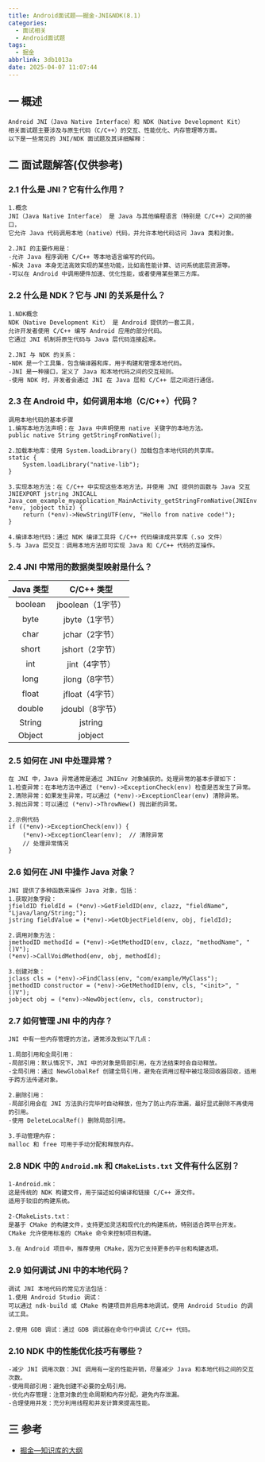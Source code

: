 ```yaml
---
title: Android面试题——掘金-JNI&NDK(8.1)
categories:
  - 面试相关
  - Android面试题
tags:
  - 掘金
abbrlink: 3db1013a
date: 2025-04-07 11:07:44
---
```

## 一 概述

```
Android JNI（Java Native Interface）和 NDK（Native Development Kit）
相关面试题主要涉及与原生代码（C/C++）的交互、性能优化、内存管理等方面。
以下是一些常见的 JNI/NDK 面试题及其详细解释：
```

<!--more-->

## 二 面试题解答(仅供参考)

### 2.1 什么是 JNI？它有什么作用？

```
1.概念
JNI（Java Native Interface） 是 Java 与其他编程语言（特别是 C/C++）之间的接口，
它允许 Java 代码调用本地（native）代码，并允许本地代码访问 Java 类和对象。

2.JNI 的主要作用是：
-允许 Java 程序调用 C/C++ 等本地语言编写的代码。
-解决 Java 本身无法高效实现的某些功能，比如高性能计算、访问系统底层资源等。
-可以在 Android 中调用硬件加速、优化性能，或者使用某些第三方库。
```

### 2.2 什么是 NDK？它与 JNI 的关系是什么？

```
1.NDK概念
NDK（Native Development Kit） 是 Android 提供的一套工具，
允许开发者使用 C/C++ 编写 Android 应用的部分代码。
它通过 JNI 机制将原生代码与 Java 层代码连接起来。

2.JNI 与 NDK 的关系：
-NDK 是一个工具集，包含编译器和库，用于构建和管理本地代码。
-JNI 是一种接口，定义了 Java 和本地代码之间的交互规则。
-使用 NDK 时，开发者会通过 JNI 在 Java 层和 C/C++ 层之间进行通信。
```

### 2.3 在 Android 中，如何调用本地（C/C++）代码？

```
调用本地代码的基本步骤
1.编写本地方法声明：在 Java 中声明使用 native 关键字的本地方法。
public native String getStringFromNative();

2.加载本地库：使用 System.loadLibrary() 加载包含本地代码的共享库。
static {
    System.loadLibrary("native-lib");
}

3.实现本地方法：在 C/C++ 中实现这些本地方法，并使用 JNI 提供的函数与 Java 交互
JNIEXPORT jstring JNICALL
Java_com_example_myapplication_MainActivity_getStringFromNative(JNIEnv *env, jobject thiz) {
    return (*env)->NewStringUTF(env, "Hello from native code!");
}

4.编译本地代码：通过 NDK 编译工具将 C/C++ 代码编译成共享库（.so 文件）
5.与 Java 层交互：调用本地方法即可实现 Java 和 C/C++ 代码的互操作。
```

### 2.4 JNI 中常用的数据类型映射是什么？

| Java 类型 |    C/C++ 类型     |
| :-------: | :---------------: |
|  boolean  | jboolean（1字节） |
|   byte    |  jbyte（1字节）   |
|   char    |  jchar（2字节）   |
|   short   |  jshort（2字节）  |
|    int    |   jint（4字节）   |
|   long    |  jlong（8字节）   |
|   float   |  jfloat（4字节）  |
|  double   |  jdoubl（8字节）  |
|  String   |      jstring      |
|  Object   |      jobject      |

### 2.5 如何在 JNI 中处理异常？

```
在 JNI 中，Java 异常通常是通过 JNIEnv 对象捕获的。处理异常的基本步骤如下：
1.检查异常：在本地方法中通过 (*env)->ExceptionCheck(env) 检查是否发生了异常。
2.清除异常：如果发生异常，可以通过 (*env)->ExceptionClear(env) 清除异常。
3.抛出异常：可以通过 (*env)->ThrowNew() 抛出新的异常。

2.示例代码
if ((*env)->ExceptionCheck(env)) {
    (*env)->ExceptionClear(env);  // 清除异常
    // 处理异常情况
}
```

### 2.6 如何在 JNI 中操作 Java 对象？

```
JNI 提供了多种函数来操作 Java 对象，包括：
1.获取对象字段：
jfieldID fieldId = (*env)->GetFieldID(env, clazz, "fieldName", "Ljava/lang/String;");
jstring fieldValue = (*env)->GetObjectField(env, obj, fieldId);

2.调用对象方法：
jmethodID methodId = (*env)->GetMethodID(env, clazz, "methodName", "()V");
(*env)->CallVoidMethod(env, obj, methodId);

3.创建对象：
jclass cls = (*env)->FindClass(env, "com/example/MyClass");
jmethodID constructor = (*env)->GetMethodID(env, cls, "<init>", "()V");
jobject obj = (*env)->NewObject(env, cls, constructor);
```

### 2.7 如何管理 JNI 中的内存？

```
JNI 中有一些内存管理的方法，通常涉及到以下几点：

1.局部引用和全局引用：
-局部引用：默认情况下，JNI 中的对象是局部引用，在方法结束时会自动释放。
-全局引用：通过 NewGlobalRef 创建全局引用，避免在调用过程中被垃圾回收器回收，适用于跨方法传递对象。

2.删除引用：
-局部引用会在 JNI 方法执行完毕时自动释放，但为了防止内存泄漏，最好显式删除不再使用的引用。
-使用 DeleteLocalRef() 删除局部引用。

3.手动管理内存：
malloc 和 free 可用于手动分配和释放内存。
```

### 2.8 NDK 中的 `Android.mk` 和 `CMakeLists.txt` 文件有什么区别？

```
1-Android.mk：
这是传统的 NDK 构建文件，用于描述如何编译和链接 C/C++ 源文件。
适用于较旧的构建系统。

2-CMakeLists.txt：
是基于 CMake 的构建文件，支持更加灵活和现代化的构建系统，特别适合跨平台开发。
CMake 允许使用标准的 CMake 命令来控制项目构建。

3.在 Android 项目中，推荐使用 CMake，因为它支持更多的平台和构建选项。
```

### 2.9 如何调试 JNI 中的本地代码？

```
调试 JNI 本地代码的常见方法包括：
1.使用 Android Studio 调试：
可以通过 ndk-build 或 CMake 构建项目并启用本地调试，使用 Android Studio 的调试工具。

2.使用 GDB 调试：通过 GDB 调试器在命令行中调试 C/C++ 代码。
```

### 2.10 NDK 中的性能优化技巧有哪些？

```
-减少 JNI 调用次数：JNI 调用有一定的性能开销，尽量减少 Java 和本地代码之间的交互次数。
-使用局部引用：避免创建不必要的全局引用。
-优化内存管理：注意对象的生命周期和内存分配，避免内存泄漏。
-合理使用并发：充分利用线程和并发计算来提高性能。
```


##  三 参考

* [掘金—知识库的大纲](https://juejin.cn/post/7480464724096057381)